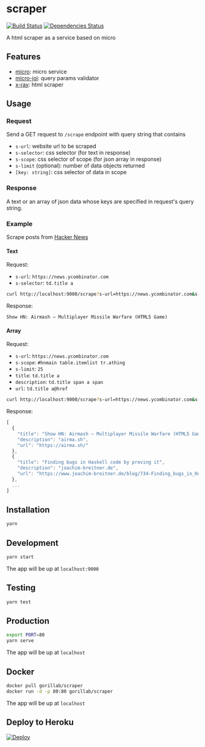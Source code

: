 # scraper

[![Build Status](https://img.shields.io/travis/gorillab/scraper.svg)](https://travis-ci.org/gorillab/scraper)
[![Dependencies Status](https://img.shields.io/david/gorillab/scraper.svg)](https://github.com/gorillab/scraper)

A html scraper as a service based on micro

## Features

- [micro](https://github.com/zeit/micro): micro service
- [micro-joi](https://github.com/stearm/micro-joi): query params validator
- [x-ray](https://github.com/matthewmueller/x-ray): html scraper

## Usage

### Request

Send a GET request to `/scrape` endpoint with query string that contains

- `s-url`: website url to be scraped
- `s-selector`: css selector (for text in response)
- `s-scope`: css selector of scope (for json array in response)
- `s-limit` (optional): number of data objects returned
- `[key: string]`: css selector of data in scope

### Response

A text or an array of json data whose keys are specified in request's query string.

### Example

Scrape posts from [Hacker News](https://news.ycombinator.com)

#### Text

Request:
- `s-url`: `https://news.ycombinator.com`
- `s-selector`: `td.title a`

```bash
curl http://localhost:9000/scrape?s-url=https://news.ycombinator.com&s-selector=td.title a
```

Response:

```
Show HN: Airmash – Multiplayer Missile Warfare (HTML5 Game)
```

#### Array

Request:
- `s-url`: `https://news.ycombinator.com`
- `s-scope`: `#hnmain table.itemlist tr.athing`
- `s-limit`: `25`
- `title`: `td.title a`
- `description`: `td.title span a span`
- `url`: `td.title a@href`

```bash
curl http://localhost:9000/scrape?s-url=https://news.ycombinator.com&s-scope=%23hnmain table.itemlist tr.athing&title=td.title a&description=td.title span a span&url=td.title a@href
```

Response:

```javascript
[
  {
    "title": "Show HN: Airmash – Multiplayer Missile Warfare (HTML5 Game)",
    "description": "airma.sh",
    "url": "https://airma.sh/"
  },
  {
    "title": "Finding bugs in Haskell code by proving it",
    "description": "joachim-breitner.de",
    "url": "https://www.joachim-breitner.de/blog/734-Finding_bugs_in_Haskell_code_by_proving_it"
  },
  ...
]
```

## Installation

```bash
yarn
```

## Development

```bash
yarn start
```

The app will be up at `localhost:9000`

## Testing

```bash
yarn test
```

## Production

```bash
export PORT=80
yarn serve
```

The app will be up at `localhost`

## Docker

```bash
docker pull gorillab/scraper
docker run -d -p 80:80 gorillab/scraper
```

The app will be up at `localhost`

## Deploy to Heroku

[![Deploy](https://www.herokucdn.com/deploy/button.svg)](https://heroku.com/deploy)
